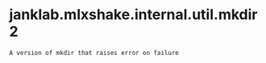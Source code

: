 # janklab.mlxshake.internal.util.mkdir2

```text
A version of mkdir that raises error on failure

```

